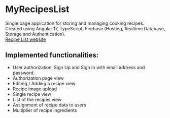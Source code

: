 # MyRecipesList

Single page application for storing and managing cooking recipes. <br />
Created using Angular 17, TypeScript, Firebase (Hosting, Realtime Database, Storage and Authentication).  <br />
[Recipe List website](https://recipeslist-d7412.web.app/login)


## Implemented functionalities:

* User authorization, Sign Up and Sign In with email address and password.
* Authorization page view
* Editing / Adding a recipe view
* Recipe image upload
* Single recipe view
* List of the recipes view
* Assignment of recipe data to users
* Multiplier of recipe ingredients
